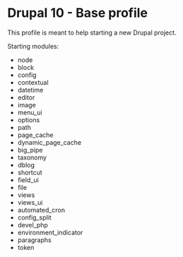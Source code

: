 # Drupal 10 - Base profile

This profile is meant to help starting a new Drupal project.

Starting modules:
  - node
  - block
  - config
  - contextual
  - datetime
  - editor
  - image
  - menu_ui
  - options
  - path
  - page_cache
  - dynamic_page_cache
  - big_pipe
  - taxonomy
  - dblog
  - shortcut
  - field_ui
  - file
  - views
  - views_ui
  - automated_cron
  - config_split
  - devel_php
  - environment_indicator
  - paragraphs
  - token


